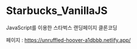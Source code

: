 # Starbucks_VanillaJS
JavaScript를 이용한 스타벅스 랜딩페이지 클론코딩

페이지 : https://unruffled-hoover-a1dbbb.netlify.app/
